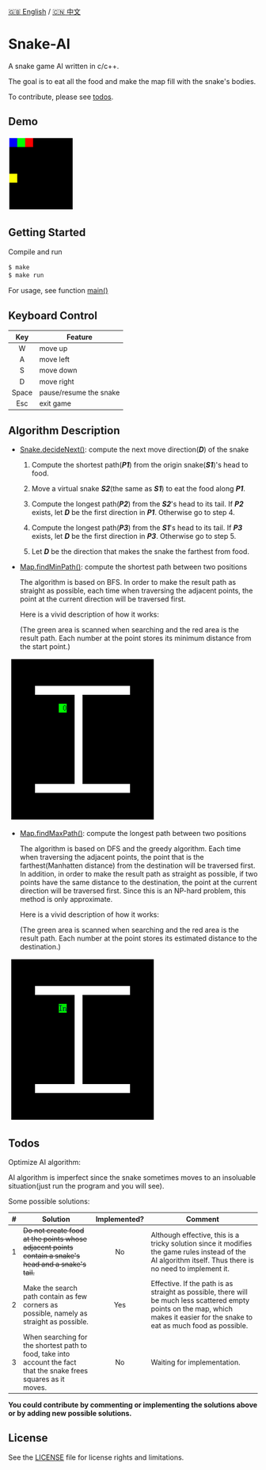 [:uk: English](./README.md) / [:cn: 中文](./README-CN.md)

# Snake-AI

A snake game AI written in c/c++.

The goal is to eat all the food and make the map fill with the snake's bodies. 

To contribute, please see [todos](#todos).

## Demo

![Image of Snake AI](img/AI.gif)

## Getting Started

Compile and run

```bash
$ make
$ make run
```

For usage, see function [main()](./src/main.cpp)

## Keyboard Control

| Key | Feature |
|:---:|---------|
|W|move up|
|A|move left|
|S|move down|
|D|move right|
|Space|pause/resume the snake|
|Esc|exit game|

## Algorithm Description

* [Snake.decideNext()](./src/Snake.cpp): compute the next move direction(***D***) of the snake

  1. Compute the shortest path(***P1***) from the origin snake(***S1***)'s head to food.
 
  2. Move a virtual snake ***S2***(the same as ***S1***) to eat the food along ***P1***.
 
  3. Compute the longest path(***P2***) from the ***S2***'s head to its tail. If ***P2*** exists, let ***D*** be the first direction in ***P1***. Otherwise go to step 4.
 
  4. Compute the longest path(***P3***) from the ***S1***'s head to its tail. If ***P3*** exists, let ***D*** be the first direction in ***P3***. Otherwise go to step 5.
 
  5. Let ***D*** be the direction that makes the snake the farthest from food.

* [Map.findMinPath()](./src/Map.cpp): compute the shortest path between two positions

  The algorithm is based on BFS. In order to make the result path as straight as possible, each time when traversing the adjacent points, the point at the current direction will be traversed first.
  
  Here is a vivid description of how it works:
  
  (The green area is scanned when searching and the red area is the result path. Each number at the point stores its minimum distance from the start point.)
  
  ![Image of searching shortest path](img/shortest_path.gif)
  
* [Map.findMaxPath()](./src/Map.cpp): compute the longest path between two positions

  The algorithm is based on DFS and the greedy algorithm. Each time when traversing the adjacent points, the point that is the farthest(Manhatten distance) from the destination will be traversed first. In addition, in order to make the result path as straight as possible, if two points have the same distance to the destination, the point at the current direction will be traversed first. Since this is an NP-hard problem, this method is only approximate.
  
  Here is a vivid description of how it works:
  
  (The green area is scanned when searching and the red area is the result path. Each number at the point stores its estimated distance to the destination.)
  
  ![Image of searching longest path](img/longest_path.gif)
 
## Todos

Optimize AI algorithm:

AI algorithm is imperfect since the snake sometimes moves to an insoluable situation(just run the program and you will see).

Some possible solutions:
  
| # | Solution | Implemented? | Comment |
|:-:|----------|:------------:|---------|
|1|~~Do not create food at the points whose adjacent points contain a snake's head and a snake's tail.~~|No|Although effective, this is a tricky solution since it modifies the game rules instead of the AI algorithm itself. Thus there is no need to implement it.|
|2|Make the search path contain as few corners as possible, namely as straight as possible.|Yes|Effective. If the path is as straight as possible, there will be much less scattered empty points on the map, which makes it easier for the snake to eat as much food as possible.|
|3|When searching for the shortest path to food, take into account the fact that the snake frees squares as it moves.|No|Waiting for implementation.|

**You could contribute by commenting or implementing the solutions above or by adding new possible solutions.**

## License

See the [LICENSE](./LICENSE.md) file for license rights and limitations.
